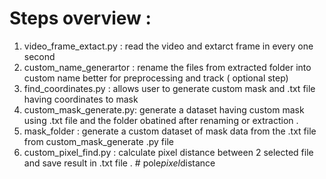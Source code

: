 # Steps overview :

1. video_frame_extact.py : read the video and extarct frame in every one second
2. custom_name_generartor : rename the files from extracted folder into custom name better for preprocessing and track ( optional step)
3. find_coordinates.py : allows user to generate custom mask and .txt file having coordinates to mask
4. custom_mask_generate.py: generate a dataset having custom mask using .txt file and the folder obatined after renaming or extraction .
5. mask_folder : generate a custom dataset of mask data from the .txt file from custom_mask_generate .py file
6. custom_pixel_find.py : calculate pixel distance between 2 selected file and save result in .txt file .
#   p o l e _ p i x e l _ d i s t a n c e  
 
